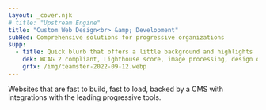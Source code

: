 ```yaml
---
layout: _cover.njk
# title: "Upstream Engine"
title: "Custom Web Design<br> &amp; Development" 
subHed: Comprehensive solutions for progressive organizations
supp: 
  - title: Quick blurb that offers a little background and highlights
    dek: WCAG 2 compliant, Lighthouse score, image processing, design options and other marketing stuff. Total 65-70 words.</p><p>Lorem ipsum dolor sit amet, consectetur adipiscing elit, sed do eiusmod tempor incididunt ut labore et dolore magna aliqua. Interdum posuere lorem ipsum dolor sit amet consectetur adipiscing elit. Risus sed vulputate odio ut enim blandit volutpat maecenas. Ipsum consequat nisl vel pretium lectus.
    grfx: /img/teamster-2022-09-12.webp
---
```


Websites that are fast to build, fast to load, backed by a CMS with integrations with the leading progressive tools.

